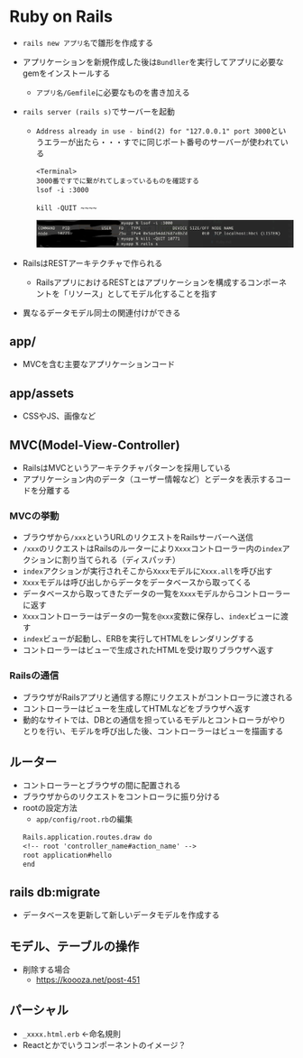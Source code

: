# Ruby on Rails
- `rails new アプリ名`で雛形を作成する
- アプリケーションを新規作成した後は`Bundller`を実行してアプリに必要なgemをインストールする
  - `アプリ名/Gemfile`に必要なものを書き加える
- `rails server (rails s)`でサーバーを起動
  - `Address already in use - bind(2) for "127.0.0.1" port 3000`というエラーが出たら・・・すでに同じポート番号のサーバーが使われている
    ```
    <Terminal>
    3000番ですでに繋がれてしまっているものを確認する
    lsof -i :3000

    kill -QUIT ~~~~
    ```

    ![](./Error_server.png)

- RailsはRESTアーキテクチャで作られる
  - RailsアプリにおけるRESTとはアプリケーションを構成するコンポーネントを「リソース」としてモデル化することを指す

- 異なるデータモデル同士の関連付けができる

## app/
- MVCを含む主要なアプリケーションコード

## app/assets
- CSSやJS、画像など

## MVC(Model-View-Controller)
- RailsはMVCというアーキテクチャパターンを採用している
- アプリケーション内のデータ（ユーザー情報など）とデータを表示するコードを分離する

### MVCの挙動
- ブラウザから`/xxx`というURLのリクエストをRailsサーバーへ送信
- `/xxx`のリクエストはRailsのルーターにより`Xxxx`コントローラー内の`index`アクションに割り当てられる（ディスパッチ）
- `index`アクションが実行されそこから`Xxxx`モデルに`Xxxx.all`を呼び出す
- `Xxxx`モデルは呼び出しからデータをデータベースから取ってくる
- データベースから取ってきたデータの一覧を`Xxxx`モデルからコントローラーに返す
- `Xxxx`コントローラーはデータの一覧を`@xxx`変数に保存し、`index`ビューに渡す
- `index`ビューが起動し、ERBを実行してHTMLをレンダリングする
- コントローラーはビューで生成されたHTMLを受け取りブラウザへ返す

### Railsの通信
- ブラウザがRailsアプリと通信する際にリクエストがコントローラに渡される
- コントローラーはビューを生成してHTMLなどをブラウザへ返す
- 動的なサイトでは、DBとの通信を担っているモデルとコントローラがやりとりを行い、モデルを呼び出した後、コントローラーはビューを描画する

## ルーター
- コントローラーとブラウザの間に配置される
- ブラウザからのリクエストをコントローラに振り分ける
- rootの設定方法
  - `app/config/root.rb`の編集
  ```
  Rails.application.routes.draw do
  <!-- root 'controller_name#action_name' -->
  root application#hello
  end
  ```

## rails db:migrate
- データベースを更新して新しいデータモデルを作成する

## モデル、テーブルの操作
- 削除する場合
  - https://koooza.net/post-451

## パーシャル
- `_xxxx.html.erb` ←命名規則
- Reactとかでいうコンポーネントのイメージ？